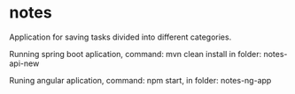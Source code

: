 # notes

Application for saving tasks divided into different categories.

Running spring boot aplication, command: mvn clean install in folder: notes-api-new

Runing angular aplication, command: npm start, in folder: notes-ng-app

